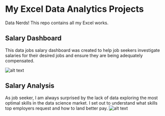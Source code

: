 # My Excel Data Analytics Projects

Data Nerds! This repo contains all my Excel works.

## Salary Dashboard
This data jobs salary dashboard was created to help job seekers investigate salaries for their desired jobs and ensure they are being adequately compensated.

![alt text](image.jpg)

## Salary Analysis
As job seeker, I am always surprised by the lack of data exploring the most optimal skills in the data science market. I set out to understand what skills top employers request and how to land better pay.
![alt text](image.jpg)


